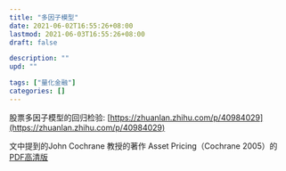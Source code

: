 ```yaml
---
title: "多因子模型"
date: 2021-06-02T16:55:26+08:00
lastmod: 2021-06-03T16:55:26+08:00
draft: false

description: ""
upd: ""

tags: ["量化金融"]
categories: []
---
```


股票多因子模型的回归检验: [https://zhuanlan.zhihu.com/p/40984029](https://zhuanlan.zhihu.com/p/40984029)

文中提到的John Cochrane 教授的著作 Asset Pricing（Cochrane 2005）的[PDF高清版](https://wuhao.ink/Finance/AssetPricingCochrane2005.pdf)


